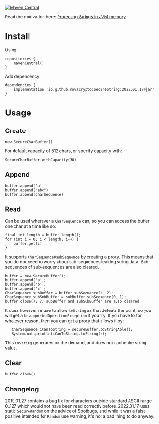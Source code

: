 [![Maven Central](https://img.shields.io/maven-central/v/io.github.novacrypto/SecureString)](https://search.maven.org/artifact/io.github.novacrypto/SecureString/)

Read the motivation here: [Protecting Strings in JVM memory](https://medium.com/@_west_on/protecting-strings-in-jvm-memory-84c365f8f01c)

# Install

Using:

```
repositories {
    mavenCentral()
}
```

Add dependency:

```
dependencies {
    implementation 'io.github.novacrypto:SecureString:2022.01.17@jar'
}
```

# Usage
## Create

```
new SecureCharBuffer()
```

For default capacity of 512 chars, or specify capacity with:

```
SecureCharBuffer.withCapacity(30)
```

## Append

```
buffer.append('a')
buffer.append("abc")
buffer.append(charSequence)
```

## Read

Can be used wherever a `CharSequence` can, so you can access the buffer one char at a time like so:

```
final int length = buffer.length();
for (int i = 0; i < length; i++) {
    buffer.get(i)
}
```

It supports `CharSequence#subSequence` by creating a proxy. This means that you do not need to worry about sub-sequences leaking string data. Sub-sequences of sub-sequences are also cleared.

```
buffer = new SecureBuffer();
buffer.append('a');
buffer.append('b');
buffer.append('c');
CharSequence subBuffer = buffer.subSequence(1, 2);
CharSequence subSubBuffer = subBuffer.subSequence(0, 1);
buffer.close(); // subBuffer and subSubBuffer are also cleared
```

It does however refuse to allow `toString` as that defeats the point, so you will get a `UnsupportedOperationException` if you try. If you have to for whatever reason, then you can get a proxy that allows it by:

```
   CharSequence iCanToString = secureBuffer.toStringAble();
   System.out.println(iCanToString.toString());
```

This `toString` generates on the demand, and does not cache the string value.

## Clear

```
buffer.close()
```

## Changelog

2019.01.27 contains a bug fix for characters outside standard ASCII range 0..127 which would not have been read correctly before.
2022.01.17 uses static `SecureRandom` on the advice of Spotbugs, and while it was a false positive intended for `Random` use warning, it's not a bad thing to do anyway.
